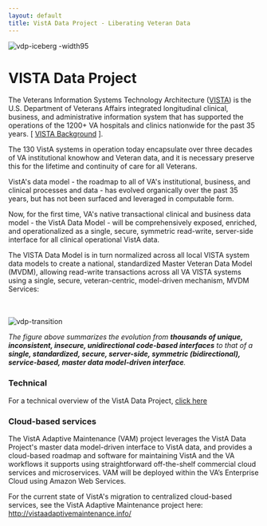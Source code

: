 ```yaml
---
layout: default
title: VistA Data Project - Liberating Veteran Data
---
```


![vdp-iceberg -width95](https://github.com/vistadataproject/documents/blob/master/images/src/iceberg/iceberg.png)

# VISTA Data Project

The Veterans Information Systems Technology Architecture ([VISTA](https://en.wikipedia.org/wiki/VistA)) is the U.S. Department of Veterans Affairs integrated longitudinal  clinical, business, and administrative information system that has supported the operations of the 1200+ VA hospitals and clinics nationwide for the past 35 years.  [ [VISTA Background](https://github.com/vistadataproject/documents/tree/master/Background/vista) ]. 

The 130 VistA systems in operation today encapsulate over three decades of VA institutional knowhow and Veteran data, and it is necessary preserve this for the lifetime and continuity of care for all Veterans.  

VistA's data model - the roadmap to all of VA's institutional, business, and clinical processes and data - has evolved organically over the past 35 years, but has not been surfaced and leveraged in computable form.  

Now, for the first time, VA's native transactional clinical and business data model - the VistA Data Model -  will be comprehensively exposed, enriched, and operationalized as a single, secure, symmetric read-write, server-side interface for all clinical operational VistA data.  

The VISTA Data Model is in turn normalized across all local VISTA system data models to create a national, standardized Master Veteran Data Model (MVDM), allowing read-write transactions across all VA VISTA systems using a single, secure, veteran-centric, model-driven mechanism, MVDM Services: 

<br><br>
![vdp-transition](https://github.com/vistadataproject/documents/blob/master/images/vdp-transition-20170607d.png)

*The figure above summarizes the evolution from __thousands of unique, inconsistent, insecure, unidirectional code-based interfaces__ to that of a __single, standardized, secure, server-side, symmetric (bidirectional), service-based, master data model-driven interface__.*   

### Technical
For a technical overview of the VistA Data Project, [click here](https://github.com/vistadataproject/documents/tree/master/Background)

### Cloud-based services

The VistA Adaptive Maintenance (VAM) project leverages the VistA Data Project's master data model-driven interface to VistA data, and provides a cloud-based roadmap and software for maintaining VistA and the VA workflows it supports using straightforward off-the-shelf commercial cloud services and microservices. VAM will be deployed within the VA’s Enterprise Cloud using Amazon Web Services.  

For the current state of VistA's migration to centralized cloud-based services, see the VistA Adaptive Maintenance project here: http://vistaadaptivemaintenance.info/



